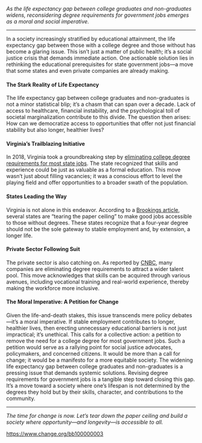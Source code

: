 *As the life expectancy gap between college graduates and non-graduates widens, reconsidering degree requirements for government jobs emerges as a moral and social imperative.*

- - - - - -

In a society increasingly stratified by educational attainment, the life expectancy gap between those with a college degree and those without has become a glaring issue. This isn’t just a matter of public health; it’s a social justice crisis that demands immediate action. One actionable solution lies in rethinking the educational prerequisites for state government jobs—a move that some states and even private companies are already making.

#### The Stark Reality of Life Expectancy

The life expectancy gap between college graduates and non-graduates is not a minor statistical blip; it’s a chasm that can span over a decade. Lack of access to healthcare, financial instability, and the psychological toll of societal marginalization contribute to this divide. The question then arises: How can we democratize access to opportunities that offer not just financial stability but also longer, healthier lives?

#### Virginia’s Trailblazing Initiative

In 2018, Virginia took a groundbreaking step by [eliminating college degree requirements for most state jobs](https://thehill.com/homenews/education/4028557-virginia-to-end-college-degree-requirements-for-most-state-jobs). The state recognized that skills and experience could be just as valuable as a formal education. This move wasn’t just about filling vacancies; it was a conscious effort to level the playing field and offer opportunities to a broader swath of the population.

#### States Leading the Way

Virginia is not alone in this endeavor. According to a [Brookings article](https://www.brookings.edu/articles/states-are-leading-the-way-in-tearing-the-paper-ceiling-and-making-good-jobs-available-to-workers-without-degrees/), several states are “tearing the paper ceiling” to make good jobs accessible to those without degrees. These states recognize that a four-year degree should not be the sole gateway to stable employment and, by extension, a longer life.

#### Private Sector Following Suit

The private sector is also catching on. As reported by [CNBC](https://www.cnbc.com/2022/04/25/companies-eliminate-college-degree-requirement-to-draw-needed-workers.html), many companies are eliminating degree requirements to attract a wider talent pool. This move acknowledges that skills can be acquired through various avenues, including vocational training and real-world experience, thereby making the workforce more inclusive.

#### The Moral Imperative: A Petition for Change

Given the life-and-death stakes, this issue transcends mere policy debates—it’s a moral imperative. If stable employment contributes to longer, healthier lives, then erecting unnecessary educational barriers is not just impractical; it’s unethical. This calls for a collective action: a petition to remove the need for a college degree for most government jobs. Such a petition would serve as a rallying point for social justice advocates, policymakers, and concerned citizens. It would be more than a call for change; it would be a manifesto for a more equitable society. The widening life expectancy gap between college graduates and non-graduates is a pressing issue that demands systemic solutions. Revising degree requirements for government jobs is a tangible step toward closing this gap. It’s a move toward a society where one’s lifespan is not determined by the degrees they hold but by their skills, character, and contributions to the community.

- - - - - -

*The time for change is now. Let’s tear down the paper ceiling and build a society where opportunity—and longevity—is accessible to all.*

<https://www.change.org/bb100000003>